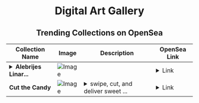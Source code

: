 <div align="center">

# Digital Art Gallery

## Trending Collections on OpenSea

| Collection Name                       | Image                                                                                     | Description                       | OpenSea Link                                                                                          |
|---------------------------------------|-------------------------------------------------------------------------------------------|-----------------------------------|--------------------------------------------------------------------------------------------------------|
| **<details><summary>Alebrijes Linar...</summary>Alebrijes Linares Onchain</details>** | ![Image](https://raw.seadn.io/files/cfd6e6319bb5ac6bf1fd1f7a7e538404.svg?w=200&auto=format) |  | <details><summary>Link</summary>[Alebrijes Linares Onchain](https://opensea.io/collection/alebrijes-linares-onchain)</details> |
| **Cut the Candy** | ![Image](https://i.seadn.io/s/raw/files/bf9d55c61dd82df35c353a8e4455a9e2.png?w=500&auto=format?w=200&auto=format) | <details><summary>swipe, cut, and deliver sweet ...</summary>swipe, cut, and deliver sweet treats in Cut the Candy. precision is key!</details> | <details><summary>Link</summary>[Cut the Candy](https://opensea.io/collection/cut-the-candy)</details> |

</div>